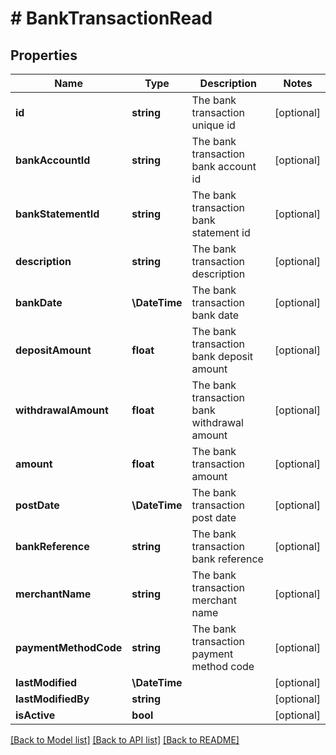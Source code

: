 # # BankTransactionRead

## Properties

Name | Type | Description | Notes
------------ | ------------- | ------------- | -------------
**id** | **string** | The bank transaction unique id | [optional]
**bankAccountId** | **string** | The bank transaction bank account id | [optional]
**bankStatementId** | **string** | The bank transaction bank statement id | [optional]
**description** | **string** | The bank transaction description | [optional]
**bankDate** | **\DateTime** | The bank transaction bank date | [optional]
**depositAmount** | **float** | The bank transaction bank deposit amount | [optional]
**withdrawalAmount** | **float** | The bank transaction bank withdrawal amount | [optional]
**amount** | **float** | The bank transaction amount | [optional]
**postDate** | **\DateTime** | The bank transaction post date | [optional]
**bankReference** | **string** | The bank transaction bank reference | [optional]
**merchantName** | **string** | The bank transaction merchant name | [optional]
**paymentMethodCode** | **string** | The bank transaction payment method code | [optional]
**lastModified** | **\DateTime** |  | [optional]
**lastModifiedBy** | **string** |  | [optional]
**isActive** | **bool** |  | [optional]

[[Back to Model list]](../../README.md#models) [[Back to API list]](../../README.md#endpoints) [[Back to README]](../../README.md)
